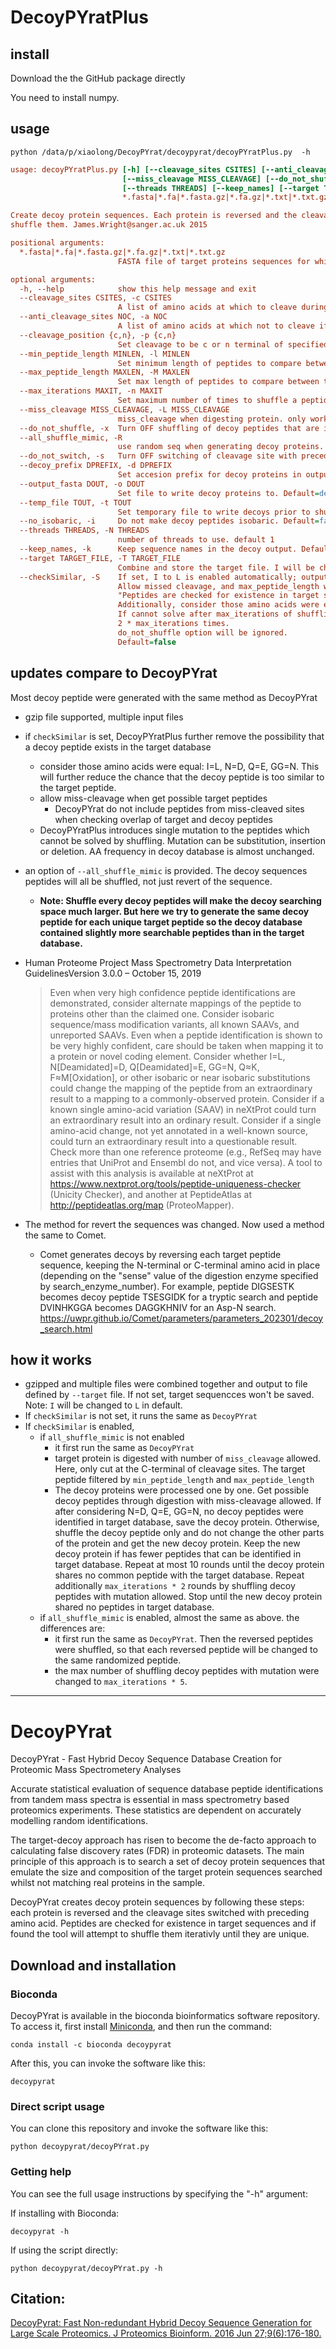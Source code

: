 # DecoyPYratPlus

## install
Download the the GitHub package directly

You need to install numpy.

## usage

`python /data/p/xiaolong/DecoyPYrat/decoypyrat/decoyPYratPlus.py  -h`
```ini
usage: decoyPYratPlus.py [-h] [--cleavage_sites CSITES] [--anti_cleavage_sites NOC] [--cleavage_position {c,n}] [--min_peptide_length MINLEN] [--max_peptide_length MAXLEN] [--max_iterations MAXIT]
                         [--miss_cleavage MISS_CLEAVAGE] [--do_not_shuffle] [--all_shuffle_mimic] [--do_not_switch] [--decoy_prefix DPREFIX] [--output_fasta DOUT] [--temp_file TOUT] [--no_isobaric]
                         [--threads THREADS] [--keep_names] [--target TARGET_FILE] [--checkSimilar]
                         *.fasta|*.fa|*.fasta.gz|*.fa.gz|*.txt|*.txt.gz [*.fasta|*.fa|*.fasta.gz|*.fa.gz|*.txt|*.txt.gz ...]

Create decoy protein sequences. Each protein is reversed and the cleavage sites switched with preceding amino acid. Peptides are checked for existence in target sequences if found the tool will attempt to
shuffle them. James.Wright@sanger.ac.uk 2015

positional arguments:
  *.fasta|*.fa|*.fasta.gz|*.fa.gz|*.txt|*.txt.gz
                        FASTA file of target proteins sequences for which to create decoys

optional arguments:
  -h, --help            show this help message and exit
  --cleavage_sites CSITES, -c CSITES
                        A list of amino acids at which to cleave during digestion. Default = KR
  --anti_cleavage_sites NOC, -a NOC
                        A list of amino acids at which not to cleave if following cleavage site ie. Proline. Default = "P"
  --cleavage_position {c,n}, -p {c,n}
                        Set cleavage to be c or n terminal of specified cleavage sites. Default = c
  --min_peptide_length MINLEN, -l MINLEN
                        Set minimum length of peptides to compare between target and decoy. Default = 6
  --max_peptide_length MAXLEN, -M MAXLEN
                        Set max length of peptides to compare between target and decoy. Default = 40
  --max_iterations MAXIT, -n MAXIT
                        Set maximum number of times to shuffle a peptide to make it non-target before failing. Default=100
  --miss_cleavage MISS_CLEAVAGE, -L MISS_CLEAVAGE
                        miss_cleavage when digesting protein. only work when checkSimilar is enabled. Default=2
  --do_not_shuffle, -x  Turn OFF shuffling of decoy peptides that are in the target database. Default=false
  --all_shuffle_mimic, -R
                        use random seq when generating decoy proteins. Similar method like mimic. Default=false
  --do_not_switch, -s   Turn OFF switching of cleavage site with preceding amino acid. Default=false
  --decoy_prefix DPREFIX, -d DPREFIX
                        Set accesion prefix for decoy proteins in output. Default=XXX
  --output_fasta DOUT, -o DOUT
                        Set file to write decoy proteins to. Default=decoy.fa
  --temp_file TOUT, -t TOUT
                        Set temporary file to write decoys prior to shuffling. Default=tmp.fa
  --no_isobaric, -i     Do not make decoy peptides isobaric. Default=false, I will be changed to L in decoy sequences
  --threads THREADS, -N THREADS
                        number of threads to use. default 1
  --keep_names, -k      Keep sequence names in the decoy output. Default=false
  --target TARGET_FILE, -T TARGET_FILE
                        Combine and store the target file. I will be changed to L default. If no_isobaric, I will not be changed. Default="", do not save file
  --checkSimilar, -S    If set, I to L is enabled automatically; output_fasta will include target sequences by changing I to L.
                        Allow missed cleavage, and max_peptide_length will be used when determining shared peptides in target and decoy sequences. In default setting, the digested peptides do not overlap with each other. 
                        "Peptides are checked for existence in target sequences and if found the tool will attempt to shuffle them iterativly until they are unique". 
                        Additionally, consider those amino acids were equal: N=D, Q=E, GG=N. 
                        If cannot solve after max_iterations of shuffling, introduce AA mutations, deletions or insertions. AA not in cleavage_sites and anti_cleavage_sites. The number_of_changes (sum of mutations, deletions and insertions) <= 1 for each peptide. 
                        2 * max_iterations times.
                        do_not_shuffle option will be ignored.
                        Default=false


```

## updates compare to DecoyPYrat
Most decoy peptide were generated with the same method as DecoyPYrat
* gzip file supported, multiple input files
* if `checkSimilar` is set, DecoyPYratPlus further remove the possibility that a decoy peptide exists in the target database
  * consider those amino acids were equal: I=L, N=D, Q=E, GG=N. This will further reduce the chance that the decoy peptide is too similar to the target peptide.
  * allow miss-cleavage when get possible target peptides
    * DecoyPYrat do not include peptides from miss-cleaved sites when checking overlap of target and decoy peptides
  * DecoyPYratPlus introduces single mutation to the peptides which cannot be solved by shuffling. Mutation can be substitution, insertion or deletion. AA frequency in decoy database is almost unchanged. 
* an option of `--all_shuffle_mimic` is provided. The decoy sequences peptides will all be shuffled, not just revert of the sequence.
  * **Note: Shuffle every decoy peptides will make the decoy searching space much larger. But here we try to generate the same decoy peptide for each unique target peptide so the decoy database contained slightly more searchable peptides than in the target database.**

* Human Proteome Project Mass Spectrometry Data Interpretation GuidelinesVersion 3.0.0 – October 15, 2019
  > Even when very high confidence peptide identifications are demonstrated, consider alternate mappings of the peptide to proteins other than the claimed one. Consider isobaric sequence/mass modification variants, all known SAAVs, and unreported SAAVs. Even when a peptide identification is shown to be very highly confident, care should be taken when mapping it to a protein or novel coding element. Consider whether I=L, N[Deamidated]=D, Q[Deamidated]=E, GG=N, Q≈K, F≈M[Oxidation], or other isobaric or near isobaric substitutions could change the mapping of the peptide from an extraordinary result to a mapping to a commonly-observed protein. Consider if a known single amino-acid variation (SAAV) in neXtProt could turn an extraordinary result into an ordinary result. Consider if a single amino-acid change, not yet annotated in a well-known source, could turn an extraordinary result into a questionable result. Check more than one reference proteome (e.g., RefSeq may have entries that UniProt and Ensembl do not, and vice versa). A tool to assist with this analysis is available at neXtProt at https://www.nextprot.org/tools/peptide-uniqueness-checker (Unicity Checker), and another at PeptideAtlas at http://peptideatlas.org/map (ProteoMapper).

* The method for revert the sequences was changed. Now used a method the same to Comet.
  * Comet generates decoys by reversing each target peptide sequence, keeping the N-terminal or C-terminal amino acid in place (depending on the "sense" value of the digestion enzyme specified by search_enzyme_number). For example, peptide DIGSESTK becomes decoy peptide TSESGIDK for a tryptic search and peptide DVINHKGGA becomes DAGGKHNIV for an Asp-N search. https://uwpr.github.io/Comet/parameters/parameters_202301/decoy_search.html


## how it works
* gzipped and multiple files were combined together and output to file defined by `--target` file. If not set, target sequencces won't be saved. Note: `I` will be changed to `L` in default.
* If `checkSimilar` is not set, it runs the same as `DecoyPYrat`
* If `checkSimilar` is enabled,
  *  if `all_shuffle_mimic` is not enabled
     *  it first run the same as `DecoyPYrat`
     *  target protein is digested with number of `miss_cleavage` allowed. Here, only cut at the C-terminal of cleavage sites. The target peptide filtered by `min_peptide_length` and `max_peptide_length`
     *  The decoy proteins were processed one by one. Get possible decoy peptides through digestion with miss-cleavage allowed. If after considering N=D, Q=E, GG=N, no decoy peptides were identified in target database, save the decoy protein. Otherwise, shuffle the decoy peptide only and do not change the other parts of the protein and get the new decoy protein. Keep the new decoy protein if has fewer peptides that can be identified in target database. Repeat at most 10 rounds until the decoy protein shares no common peptide with the target database. Repeat additionally `max_iterations * 2` rounds by shuffling decoy peptides with mutation allowed. Stop until the new decoy protein shared no peptides in target database.
  *  if `all_shuffle_mimic` is enabled, almost the same as above. the differences are:
     *  it first run the same as `DecoyPYrat`. Then the reversed peptides were shuffled, so that each reversed peptide will be changed to the same randomized peptide.
     *  the max number of shuffling decoy peptides with mutation were changed to `max_iterations * 5`.

--------

# DecoyPYrat
DecoyPYrat - Fast Hybrid Decoy Sequence Database Creation for Proteomic Mass Spectrometery Analyses

Accurate statistical evaluation of sequence database peptide identifications from tandem mass spectra is essential in mass spectrometry based proteomics experiments. These statistics are dependent on accurately modelling random identifications.

The target-decoy approach has risen to become the de-facto approach to calculating false discovery rates (FDR) in proteomic datasets. The main principle of this approach is to search a set of decoy protein sequences that emulate the size and composition of the target protein sequences searched whilst not matching real proteins in the sample.

DecoyPYrat creates decoy protein sequences by following these steps: each protein is reversed and the cleavage sites switched with preceding amino acid. Peptides are checked for existence in target sequences and if found the tool will attempt to shuffle them iterativly until they are unique.

## Download and installation

### Bioconda

DecoyPYrat is available in the bioconda bioinformatics software repository. To access it, first install [Miniconda](https://docs.conda.io/en/latest/miniconda.html), and then run the command:

```shell
conda install -c bioconda decoypyrat
```

After this, you can invoke the software like this:

```shell
decoypyrat
```

### Direct script usage

You can clone this repository and invoke the software like this:

```shell
python decoypyrat/decoyPYrat.py
```

### Getting help

You can see the full usage instructions by specifying the "-h" argument:

If installing with Bioconda:
```shell
decoypyrat -h
```

If using the script directly:
```shell
python decoypyrat/decoyPYrat.py -h
```

## Citation:
[DecoyPyrat: Fast Non-redundant Hybrid Decoy Sequence Generation for Large Scale Proteomics.
J Proteomics Bioinform. 2016 Jun 27;9(6):176-180.](https://www.ncbi.nlm.nih.gov/pmc/articles/PMC4941923/)
